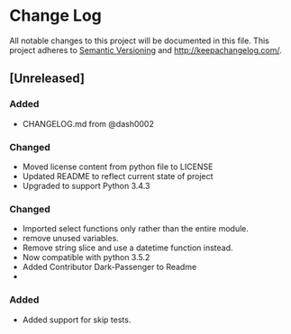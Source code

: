 # Change Log
All notable changes to this project will be documented in this file.
This project adheres to [Semantic Versioning](http://semver.org/) and http://keepachangelog.com/.

## [Unreleased]
### Added
- CHANGELOG.md from @dash0002

### Changed
- Moved license content from python file to LICENSE
- Updated README to reflect current state of project
- Upgraded to support Python 3.4.3

### Changed
- Imported select functions only rather than the entire module.
- remove unused variables.
- Remove string slice and use a datetime function instead.
- Now compatible with python 3.5.2
- Added Contributor Dark-Passenger to Readme
- 
### Added
- Added support for skip tests.
